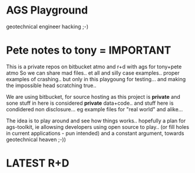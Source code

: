 AGS Playground
============================

geotechnical engineer hacking ;-)


Pete notes to tony = IMPORTANT
==================================

This is a private repos on bitbucket atmo
and r+d with ags for tony+pete atmo
So we can share mad files.. et all and silly case examples..
proper examples of crashing..
but only in this playgoung for testing...
and making the impossible head scratching true..

We are using bitbucket, for source hosting as
this project is **private** and sone stuff in here is considered **private** data+code..
and stuff here is condidered non disclosure...
eg example files for "real world" and alike...

The idea is to play around and see how things works..
hopefully a plan for ags-toolkit,
ie allowsing developers using open source to play.. 
(or fill holes in current applications - pun intended)
and a constant argument, towards geotechnical heaven ;-))



LATEST R+D
======================




